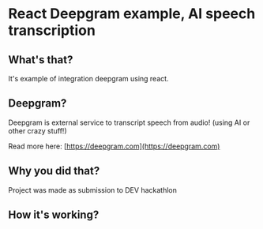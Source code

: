 # React Deepgram example, AI speech transcription

## What's that?

It's example of integration deepgram using react.

## Deepgram?

Deepgram is external service to transcript speech from audio! (using AI or other crazy stuff!)

Read more here: [https://deepgram.com](https://deepgram.com)

## Why you did that?

Project was made as submission to DEV hackathlon

## How it's working?
